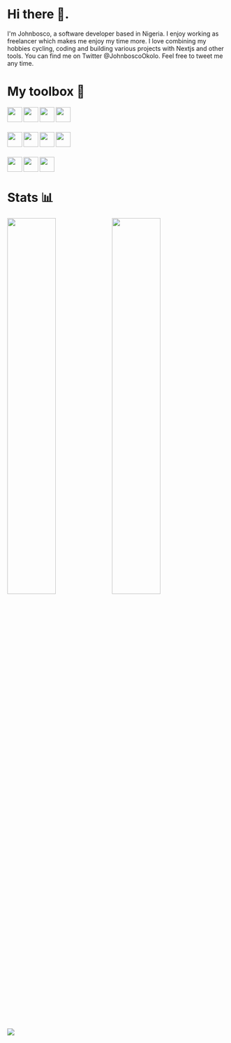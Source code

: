 # Hi there 👋.
I'm Johnbosco, a software developer based in Nigeria. I enjoy working as freelancer which makes me enjoy my time more. I love combining my hobbies cycling, coding and building various projects with Nextjs and other tools. You can find me on Twitter @JohnboscoOkolo. Feel free to tweet me any time.


# My toolbox 🧰
<img height="34px" align="left" src="https://img.shields.io/badge/JavaScript-323330?style=for-the-badge&logo=javascript&logoColor=F7DF1E" />
<img height="34px" align="left" src="https://img.shields.io/badge/Python-FFD43B?style=for-the-badge&logo=python&logoColor=blue" />
<img height="34px" align="left" src="https://img.shields.io/badge/React-20232A?style=for-the-badge&logo=react&logoColor=61DAFB" />
<img height="34px"  src="https://img.shields.io/badge/TypeScript-007ACC?style=for-the-badge&logo=typescript&logoColor=white" />

###
<img height="34px" align="left" src="https://img.shields.io/badge/Jest-C21325?style=for-the-badge&logo=jest&logoColor=white" />
<img height="34px" align="left" src="https://img.shields.io/badge/Material%20UI-007FFF?style=for-the-badge&logo=mui&logoColor=white" />
<img height="34px" align="left" src="https://img.shields.io/badge/Chakra--UI-319795?style=for-the-badge&logo=chakra-ui&logoColor=white" />
<img height="34px"  src="https://img.shields.io/badge/next.js-000000?style=for-the-badge&logo=nextdotjs&logoColor=white" />

### 
<img height="34px" align="left" src="https://img.shields.io/badge/Tailwind_CSS-38B2AC?style=for-the-badge&logo=tailwind-css&logoColor=white" />
<img height="34px" align="left" src="https://img.shields.io/badge/Framer-black?style=for-the-badge&logo=framer&logoColor=blue" />
<img height="34px"  src="https://img.shields.io/badge/firebase-ffca28?style=for-the-badge&logo=firebase&logoColor=black" />

 
# Stats 📊

<img width="47%" align="left" src="https://github-readme-stats.vercel.app/api?username=OkoloJohnbosco&show_icons=true&theme=dracula" />
<img width="47%" src="https://github-readme-stats.vercel.app/api/top-langs/?username=OkoloJohnbosco&layout=compact&langs_count=4" />

### 

<img src="https://github-readme-streak-stats.herokuapp.com/?user=OkoloJohnbosco&theme=dracula" />
<!--

Here are some ideas to get you started:

- 🔭 I’m currently working on ...
- 🌱 I’m currently learning ...
- 👯 I’m looking to collaborate on ...
- 🤔 I’m looking for help with ...
- 💬 Ask me about ...
- 📫 How to reach me: ...
- 😄 Pronouns: ...
- ⚡ Fun fact: ...
-->
